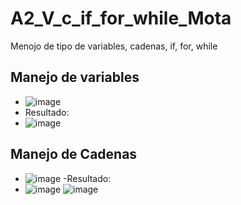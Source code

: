 # A2_V_c_if_for_while_Mota
Menojo de tipo de variables, cadenas, if, for, while
## Manejo de variables
- ![image](https://github.com/user-attachments/assets/56d82c86-5753-4e92-a3ea-bfa8f752c751)
- Resultado:
- ![image](https://github.com/user-attachments/assets/a3d92277-26d0-4f93-9118-213f2b0b8cbf)
## Manejo de Cadenas
- ![image](https://github.com/user-attachments/assets/ab721d14-cc34-46e8-8d35-6cc94995530a)
-Resultado:
- ![image](https://github.com/user-attachments/assets/e36a8f72-847e-4a95-a6db-aa269a202646)
   ![image](https://github.com/user-attachments/assets/9ce059b1-a141-44b2-b614-45c2f0611e7c)
